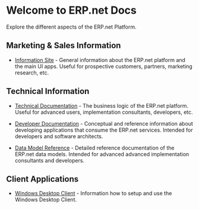 # Welcome to ERP.net Docs

Explore the different aspects of the ERP.net Platform.

## Marketing & Sales Information

* [Information Site](https://docs.erp.net/info) - 
General information about the ERP.net platform and the main UI apps.
Useful for prospective customers, partners, marketing research, etc.

## Technical Information

* [Technical Documentation](https://docs.erp.net/tech) - 
The business logic of the ERP.net platform.
Useful for advanced users, implementation consultants, developers, etc.

* [Developer Documentation](https://docs.erp.net/dev) - 
Conceptual and reference information about developing applications that consume the ERP.net services.
Intended for developers and software architects.

* [Data Model Reference](https://docs.erp.net/model) - 
Detailed reference documentation of the ERP.net data models.
Intended for advanced advanced implementation consultants and developers.

## Client Applications

* [Windows Desktop Client](https://docs.erp.net/winclient) - 
Information how to setup and use the Windows Desktop Client.
